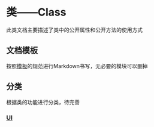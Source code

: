 # 类——Class

此类文档主要描述了类中的公开属性和公开方法的使用方式

## 文档模板

按照[模板](类文档模板.md)的规范进行Markdown书写，无必要的模块可以删掉

## 分类

根据类的功能进行分类，待完善

### [UI](UI/UI.md)

